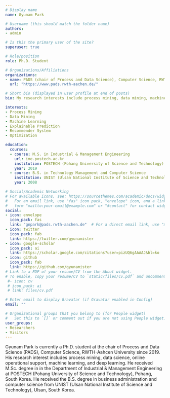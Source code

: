```yaml
---
# Display name
name: Gyunam Park

# Username (this should match the folder name)
authors:
- admin

# Is this the primary user of the site?
superuser: true

# Role/position
role: Ph.D. Student

# Organizations/Affiliations
organizations:
- name: PADS (chair of Process and Data Science), Computer Science, RWTH-Aachen University
  url: "https://www.pads.rwth-aachen.de/"

# Short bio (displayed in user profile at end of posts)
bio: My research interests include process mining, data mining, machine learning, explainalbe prediction, and recommender system.

interests:
- Process Mining
- Data Mining
- Machine Learning
- Explainable Prediction
- Recommender System
- Optimization

education:
  courses:
  - course: M.S. in Industrial & Management Engineering
    url: ime.postech.ac.kr
    institution: POSTECH (Pohang University of Science and Technology)
    year: 2019
  - course: B.S. in Technology Management and Computer Science
    institution: UNIST (Ulsan National Institute of Science and Technology)
    year: 2008

# Social/Academic Networking
# For available icons, see: https://sourcethemes.com/academic/docs/widgets/#icons
#   For an email link, use "fas" icon pack, "envelope" icon, and a link in the
#   form "mailto:your-email@example.com" or "#contact" for contact widget.
social:
- icon: envelope
  icon_pack: fas
  link: "gnpark@pads.rwth-aachen.de"  # For a direct email link, use "mailto:test@example.org".
- icon: twitter
  icon_pack: fab
  link: https://twitter.com/gyunamister
- icon: google-scholar
  icon_pack: ai
  link: https://scholar.google.com/citations?user=pizUQ6gAAAAJ&hl=ko
- icon: github
  icon_pack: fab
  link: https://github.com/gyunamister
# Link to a PDF of your resume/CV from the About widget.
# To enable, copy your resume/CV to `static/files/cv.pdf` and uncomment the lines below.
 #- icon: cv
 # icon_pack: ai
 # link: files/cv.pdf

# Enter email to display Gravatar (if Gravatar enabled in Config)
email: ""

# Organizational groups that you belong to (for People widget)
#   Set this to `[]` or comment out if you are not using People widget.
user_groups:
- Researchers
- Visitors
---
```


Gyunam Park is currently a Ph.D. student at the chair of Process and Data Science (PADS), Computer Science, RWTH-Aahcen University since 2019. His research interest includes process mining, data science, online operational support, machine learning, and deep learning. He received M.Sc. degree in in the Department of Industrial & Management Engineering at POSTECH (Pohang University of Science and Technology), Pohang, South Korea. He received the B.S. degree in business administration and computer science from UNIST (Ulsan National Institute of Science and Technology), Ulsan, South Korea.